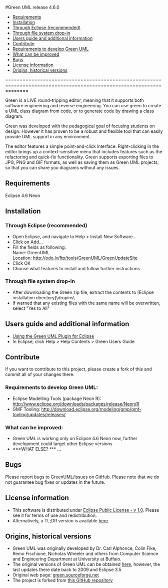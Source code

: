 
#Green UML release 4.6.0
- [Requirements](#requirements)
- [Installation](#installation)
 - [Through Eclipse (recommended)](#through-eclipse-recommended)
 - [Through file system drop-in](#through-file-system-drop-in)
- [Users guide and additional information](#users-guide-and-additional-information)
- [Contribute](#contribute)
 - [Requirements to develop Green UML](#requirements-to-develop-green-uml)
 - [What can be improved](#what-can-be-improved)
- [Bugs](#bugs)
- [License information](#license-information)
- [Origins, historical versions](#origins-historical-versions)

====================================================================================================================

Green is a LIVE round-tripping editor, meaning that it supports both software engineering and reverse engineering. 
You can use green to create a UML class diagram from code, or to generate code by drawing a class diagram.

Green was developed with the pedagogical goal of focusing students on design. 
However it has proven to be a robust and flexible tool that can easily provide UML support in any environment.

The editor features a simple point-and-click interface. Right-clicking in the editor brings up a 
context-sensitive menu that includes features such as the refactoring and quick-fix functionality.
Green supports exporting files to JPG, PNG and GIF formats, as well as saving them as Green UML projects, so that you can share you diagrams without any issues.


## Requirements
Eclipse 4.6 Neon

## Installation
### Through Eclipse (recommended)
- Open Eclipse, and navigate to Help > Install New Software...
- Click on Add... 
- Fill the fields as following: <br>
     Name: GreenUML <br>
     Location: http://odo.lv/ftp/tools/GreenUML/GreenUpdateSite
- Click OK 
- Choose what features to install and follow further instructions

### Through file system drop-in
- After downloading the Green zip file, extract the contents to [Eclipse installation directory]\dropins\
- If warned that any existing files with the same name will be overwritten, select "Yes to All"


## Users guide and additional information
- [Using the Green UML Plugin for Eclipse](https://www.clear.rice.edu/comp310/Eclipse/GreenUML/)
- In Eclipse, click Help > Help Contents > Green Users Guide


## Contribute
If you want to contribute to this project, please create a fork of this and commit all of your changes there. 

### Requirements to develop Green UML:
- Eclipse Modelling Tools (package Neon R): http://www.eclipse.org/downloads/packages/release/Neon/R
- GMF Tooling: http://download.eclipse.org/modeling/gmp/gmf-tooling/updates/releases/

### What can be improved:
- Green UML is working only on Eclipse 4.6 Neon now, further development could target other Eclipse versions
- ***WHAT ELSE? *** ...

## Bugs
Please report bugs to [GreenUML/issues](https://github.com/JanisPelss/GreenUML/issues) on GitHub. 
Please note that we do not guarantee bug fixes or updates in the future.

## License information
- This software is distributed under [Eclipse Public License - v 1.0](https://www.eclipse.org/legal/epl-v10.html). 
Please see it for terms of use and redistribution. 
- Alternatively, a TL;DR version is available [here](https://www.tldrlegal.com/l/epl).

## Origins, historical versions
- Green UML was originally developed by Dr. Carl Alphonce, Colin Fike, Remo Fischione, Nicholas Wheeler and others from Computer Science and Engineering Department at University at Buffalo.
- The original versions of Green UML can be obtained [here](http://green.sourceforge.net/builds.html), however, the last updates there date back to 2009 and Eclipse 3.5
- Original web page: [green.sourceforge.net](http://green.sourceforge.net)
- The project is forked from [this GitHub repository](https://github.com/ValdisVitolins/Green-UML)


